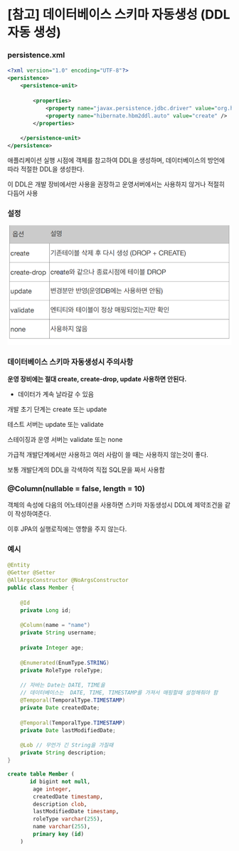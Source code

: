# [참고] 데이터베이스 스키마 자동생성 (DDL 자동 생성) 

### persistence.xml

```xml
<?xml version="1.0" encoding="UTF-8"?>
<persistence>
    <persistence-unit>
        
        <properties>
            <property name="javax.persistence.jdbc.driver" value="org.h2.Driver"/>
            <property name="hibernate.hbm2ddl.auto" value="create" />
        </properties>
        
    </persistence-unit>
</persistence>

```

애플리케이션 실행 시점에 객체를 참고하여 DDL을 생성하며, 데이터베이스의 방언에 따라 적절한 DDL을 생성한다.

이 DDL은 개발 장비에서만 사용을 권장하고 운영서버에서는 사용하지 않거나 적절히 다듬어 사용



### 설정

![개발 초기 단계는 create 또는 update](img/image-20231003225933640.png)



### 데이터베이스 스키마 자동생성시 주의사항

**운영 장비에는 절대 create, create-drop, update 사용하면 안된다.**

- 데이터가 계속 날라갈 수 있음

개발 초기 단계는 create 또는 update

테스트 서버는 update 또는 validate

스테이징과 운영 서버는 validate 또는 none



가급적 개발단계에서만 사용하고 여러 사람이 쓸 때는 사용하지 않는것이 좋다.

보통 개발단계의 DDL을 각색하여 직접 SQL문을 짜서 사용함



### @Column(nullable = false, length = 10) 

객체의 속성에 다음의 어노테이션을 사용하면 스키마 자동생성시 DDL에 제약조건을 같이 작성하여준다.

이후 JPA의 실행로직에는 영향을 주지 않는다.





### 예시

```java
@Entity 
@Getter @Setter
@AllArgsConstructor @NoArgsConstructor
public class Member {

    @Id
    private Long id;

    @Column(name = "name")
    private String username;

    private Integer age;
    
    @Enumerated(EnumType.STRING)
    private RoleType roleType;
    
    // 자바는 Date는 DATE, TIME을 
    // 데이터베이스는  DATE, TIME, TIMESTAMP를 가져서 매핑할때 설정해줘야 함
    @Temporal(TemporalType.TIMESTAMP) 
    private Date createdDate;
    
    @Temporal(TemporalType.TIMESTAMP)
    private Date lastModifiedDate;
    
    @Lob // 무언가 긴 String을 가질때
    private String description;
}

```

```SQL
create table Member (
       id bigint not null,
        age integer,
        createdDate timestamp,
        description clob,
        lastModifiedDate timestamp,
        roleType varchar(255),
        name varchar(255),
        primary key (id)
    )
```

